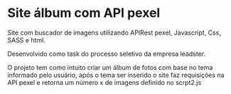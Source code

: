 # Site álbum com API pexel

Site com buscador de imagens utilizando APIRest pexel, Javascript, Css, SASS e html.

Desenvolvido como task do processo seletivo da empresa leadster.

O projeto tem como intuito criar um álbum de fotos com base no tema informado pelo usuário, 
após o tema ser inserido o site faz requisições na API pexel e retorna um número x de imagens
definido no scrpt2.js 


